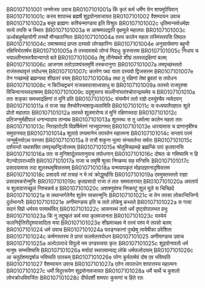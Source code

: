 BR0107101001    जनमेजय उवाच
BR0107101001a	किं कृतं कर्म धर्मेण येन शापमुपेयिवान्
BR0107101001c	कस्य शापाच्च ब्रह्मर्षे शूद्रयोनावजायत
BR0107101002    वैशम्पायन उवाच
BR0107101002a	बभूव ब्राह्मणः कश्चिन्माण्डव्य इति विश्रुतः
BR0107101002c	धृतिमान्सर्वधर्मज्ञः सत्ये तपसि च स्थितः
BR0107101003a	स आश्रमपदद्वारि वृक्षमूले महातपाः
BR0107101003c	ऊर्ध्वबाहुर्महायोगी तस्थौ मौनव्रतान्वितः
BR0107101004a	तस्य कालेन महता तस्मिंस्तपसि तिष्ठतः
BR0107101004c	तमाश्रमपदं प्राप्ता दस्यवो लोप्त्रहारिणः
BR0107101004e	अनुसार्यमाणा बहुभी रक्षिभिर्भरतर्षभ
BR0107101005a	ते तस्यावसथे लोप्त्रं निदधुः कुरुसत्तम
BR0107101005c	निधाय च भयाल्लीनास्तत्रैवान्वागते बले
BR0107101006a	तेषु लीनेष्वथो शीघ्रं ततस्तद्रक्षिणां बलम्
BR0107101006c	आजगाम ततोऽपश्यंस्तमृषिं तस्करानुगाः
BR0107101007a	तमपृच्छंस्ततो राजंस्तथावृत्तं तपोधनम्
BR0107101007c	कतरेण पथा याता दस्यवो द्विजसत्तम
BR0107101007e	तेन गच्छामहे ब्रह्मन्पथा शीघ्रतरं वयम्
BR0107101008a	तथा तु रक्षिणां तेषां ब्रुवतां स तपोधनः
BR0107101008c	न किञ्चिद्वचनं राजन्नवदत्साध्वसाधु वा
BR0107101009a	ततस्ते राजपुरुषा विचिन्वानास्तदाश्रमम्
BR0107101009c	ददृशुस्तत्र सल्लीनांस्तांश्चोरान्द्रव्यमेव च
BR0107101010a	ततः शङ्का समभवद्रक्षिणां तं मुनिं प्रति
BR0107101010c	संयम्यैनं ततो राज्ञे दस्यूंश्चैव न्यवेदयन्
BR0107101011a	तं राजा सह तैश्चोरैरन्वशाद्वध्यतामिति
BR0107101011c	स वध्यघातैरज्ञातः शूले प्रोतो महातपाः
BR0107101012a	ततस्ते शूलमारोप्य तं मुनिं रक्षिणस्तदा
BR0107101012c	प्रतिजग्मुर्महीपालं धनान्यादाय तान्यथ
BR0107101013a	शूलस्थः स तु धर्मात्मा कालेन महता ततः
BR0107101013c	निराहारोऽपि विप्रर्षिर्मरणं नाभ्युपागमत्
BR0107101013e	धारयामास च प्राणानृषींश्च समुपानयत्
BR0107101014a	शूलाग्रे तप्यमानेन तपस्तेन महात्मना
BR0107101014c	सन्तापं परमं जग्मुर्मुनयोऽथ परन्तप
BR0107101015a	ते रात्रौ शकुना भूत्वा संन्यवर्तन्त सर्वतः
BR0107101015c	दर्शयन्तो यथाशक्ति तमपृच्छन्द्विजोत्तमम्
BR0107101015e	श्रोतुमिच्छामहे ब्रह्मन्किं पापं कृतवानसि
BR0107101016a	ततः स मुनिशार्दूलस्तानुवाच तपोधनान्
BR0107101016c	दोषतः कं गमिष्यामि न हि मेऽन्योऽपराध्यति
BR0107101017a	राजा च तमृषिं श्रुत्वा निष्क्रम्य सह मन्त्रिभिः
BR0107101017c	प्रसादयामास तदा शूलस्थमृषिसत्तमम्
BR0107101018a	यन्मयापकृतं मोहादज्ञानादृषिसत्तम
BR0107101018c	प्रसादये त्वां तत्राहं न मे त्वं क्रोद्धुमर्हसि
BR0107101019a	एवमुक्तस्ततो राज्ञा प्रसादमकरोन्मुनिः
BR0107101019c	कृतप्रसादो राजा तं ततः समवतारयत्
BR0107101020a	अवतार्य च शूलाग्रात्तच्छूलं निश्चकर्ष ह
BR0107101020c	अशक्नुवंश्च निष्क्रष्टुं शूलं मूले स चिच्छिदे
BR0107101021a	स तथान्तर्गतेनैव शूलेन व्यचरन्मुनिः
BR0107101021c	स तेन तपसा लोकान्विजिग्ये दुर्लभान्परैः
BR0107101021e	अणीमाण्डव्य इति च ततो लोकेषु कथ्यते
BR0107101022a	स गत्वा सदनं विप्रो धर्मस्य परमार्थवित्
BR0107101022c	आसनस्थं ततो धर्मं दृष्ट्वोपालभत प्रभुः
BR0107101023a	किं नु तद्दुष्कृतं कर्म मया कृतमजानता
BR0107101023c	यस्येयं फलनिर्वृत्तिरीदृश्यासादिता मया
BR0107101023e	शीघ्रमाचक्ष्व मे तत्त्वं पश्य मे तपसो बलम्
BR0107101024    धर्म उवाच
BR0107101024a	पतङ्गकानां पुच्छेषु त्वयेषीका प्रवेशिता
BR0107101024c	कर्मणस्तस्य ते प्राप्तं फलमेतत्तपोधन
BR0107101025    अणीमाण्डव्य उवाच
BR0107101025a	अल्पेऽपराधे विपुलो मम दण्डस्त्वया कृतः
BR0107101025c	शूद्रयोनावतो धर्म मानुषः सम्भविष्यसि
BR0107101026a	मर्यादां स्थापयाम्यद्य लोके धर्मफलोदयाम्
BR0107101026c	आ चतुर्दशमाद्वर्षान्न भविष्यति पातकम्
BR0107101026e	परेण कुर्वतामेवं दोष एव भविष्यति
BR0107101027    वैशम्पायन उवाच
BR0107101027a	एतेन त्वपराधेन शापात्तस्य महात्मनः
BR0107101027c	धर्मो विदुररूपेण शूद्रयोनावजायत
BR0107101028a	धर्मे चार्थे च कुशलो लोभक्रोधविवर्जितः
BR0107101028c	दीर्घदर्शी शमपरः कुरूणां च हिते रतः
